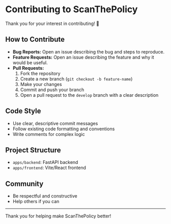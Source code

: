 # Contributing to ScanThePolicy

Thank you for your interest in contributing! 🎉

## How to Contribute
- **Bug Reports:** Open an issue describing the bug and steps to reproduce.
- **Feature Requests:** Open an issue describing the feature and why it would be useful.
- **Pull Requests:**
  1. Fork the repository
  2. Create a new branch (`git checkout -b feature-name`)
  3. Make your changes
  4. Commit and push your branch
  5. Open a pull request to the `develop` branch with a clear description

## Code Style
- Use clear, descriptive commit messages
- Follow existing code formatting and conventions
- Write comments for complex logic

## Project Structure
- `apps/backend`: FastAPI backend
- `apps/frontend`: Vite/React frontend

## Community
- Be respectful and constructive
- Help others if you can

---

Thank you for helping make ScanThePolicy better!
